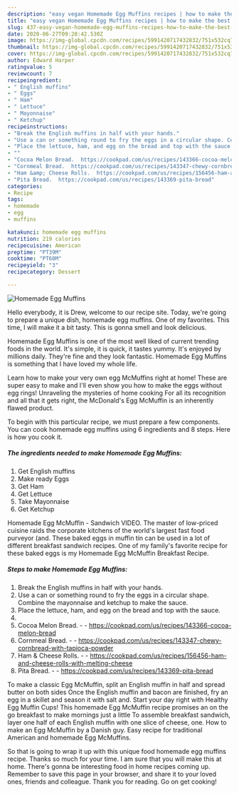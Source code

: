 ```yaml
---
description: "easy vegan Homemade Egg Muffins recipes | how to make the best Homemade Egg Muffins"
title: "easy vegan Homemade Egg Muffins recipes | how to make the best Homemade Egg Muffins"
slug: 437-easy-vegan-homemade-egg-muffins-recipes-how-to-make-the-best-homemade-egg-muffins
date: 2020-06-27T09:28:42.530Z
image: https://img-global.cpcdn.com/recipes/5991420717432832/751x532cq70/homemade-egg-muffins-recipe-main-photo.jpg
thumbnail: https://img-global.cpcdn.com/recipes/5991420717432832/751x532cq70/homemade-egg-muffins-recipe-main-photo.jpg
cover: https://img-global.cpcdn.com/recipes/5991420717432832/751x532cq70/homemade-egg-muffins-recipe-main-photo.jpg
author: Edward Harper
ratingvalue: 5
reviewcount: 7
recipeingredient:
- " English muffins"
- " Eggs"
- " Ham"
- " Lettuce"
- " Mayonnaise"
- " Ketchup"
recipeinstructions:
- "Break the English muffins in half with your hands."
- "Use a can or something round to fry the eggs in a circular shape. Combine the mayonnaise and ketchup to make the sauce."
- "Place the lettuce, ham, and egg on the bread and top with the sauce."
- ""
- "Cocoa Melon Bread.  https://cookpad.com/us/recipes/143366-cocoa-melon-bread"
- "Cornmeal Bread.  https://cookpad.com/us/recipes/143347-chewy-cornbread-with-tapioca-powder"
- "Ham &amp; Cheese Rolls.  https://cookpad.com/us/recipes/156456-ham-and-cheese-rolls-with-melting-cheese"
- "Pita Bread.  https://cookpad.com/us/recipes/143369-pita-bread"
categories:
- Recipe
tags:
- homemade
- egg
- muffins

katakunci: homemade egg muffins 
nutrition: 219 calories
recipecuisine: American
preptime: "PT39M"
cooktime: "PT60M"
recipeyield: "3"
recipecategory: Dessert

---
```



![Homemade Egg Muffins](https://img-global.cpcdn.com/recipes/5991420717432832/751x532cq70/homemade-egg-muffins-recipe-main-photo.jpg)

Hello everybody, it is Drew, welcome to our recipe site. Today, we're going to prepare a unique dish, homemade egg muffins. One of my favorites. This time, I will make it a bit tasty. This is gonna smell and look delicious.

Homemade Egg Muffins is one of the most well liked of current trending foods in the world. It's simple, it is quick, it tastes yummy. It's enjoyed by millions daily. They're fine and they look fantastic. Homemade Egg Muffins is something that I have loved my whole life.

Learn how to make your very own egg McMuffins right at home! These are super easy to make and I&#39;ll even show you how to make the eggs without egg rings! Unraveling the mysteries of home cooking For all its recognition and all that it gets right, the McDonald&#39;s Egg McMuffin is an inherently flawed product.


To begin with this particular recipe, we must prepare a few components. You can cook homemade egg muffins using 6 ingredients and 8 steps. Here is how you cook it.

<!--inarticleads1-->

##### The ingredients needed to make Homemade Egg Muffins:

1. Get  English muffins
1. Make ready  Eggs
1. Get  Ham
1. Get  Lettuce
1. Take  Mayonnaise
1. Get  Ketchup


Homemade Egg McMuffin - Sandwich VIDEO. The master of low-priced cuisine raids the corporate kitchens of the world&#39;s largest fast food purveyor (and. These baked eggs in muffin tin can be used in a lot of different breakfast sandwich recipes. One of my family&#39;s favorite recipe for these baked eggs is my Homemade Egg McMuffin Breakfast Recipe. 

<!--inarticleads2-->

##### Steps to make Homemade Egg Muffins:

1. Break the English muffins in half with your hands.
1. Use a can or something round to fry the eggs in a circular shape. Combine the mayonnaise and ketchup to make the sauce.
1. Place the lettuce, ham, and egg on the bread and top with the sauce.
1. 
1. Cocoa Melon Bread. -  - https://cookpad.com/us/recipes/143366-cocoa-melon-bread
1. Cornmeal Bread. -  - https://cookpad.com/us/recipes/143347-chewy-cornbread-with-tapioca-powder
1. Ham &amp; Cheese Rolls. -  - https://cookpad.com/us/recipes/156456-ham-and-cheese-rolls-with-melting-cheese
1. Pita Bread. -  - https://cookpad.com/us/recipes/143369-pita-bread


To make a classic Egg McMuffin, split an English muffin in half and spread butter on both sides Once the English muffin and bacon are finished, fry an egg in a skillet and season it with salt and. Start your day right with Healthy Egg Muffin Cups! This homemade Egg McMuffin recipe promises an on the go breakfast to make mornings just a little To assemble breakfast sandwich, layer one half of each English muffin with one slice of cheese, one. How to make an Egg McMuffin by a Danish guy. Easy recipe for traditional American and homemade Egg McMuffins. 

So that is going to wrap it up with this unique food homemade egg muffins recipe. Thanks so much for your time. I am sure that you will make this at home. There's gonna be interesting food in home recipes coming up. Remember to save this page in your browser, and share it to your loved ones, friends and colleague. Thank you for reading. Go on get cooking!
